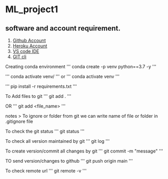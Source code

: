 # ML_project1

## software and account requirement.

1. [Github Account](https://github.com)
2. [Heroku Account](https://dashboard.heroku.com/login)
3. [VS code IDE](https://code.visualstudio.com/doenload)
4. [GIT cli](https://git-scm.com/downloads)


Creating conda environment
'''
conda create -p venv python==3.7 -y
'''

'''
conda activate venv/
'''
or
'''
conda activate venv
'''

'''
pip install -r requirements.txt
'''

To Add files to git
'''
git add .
'''

OR
'''
git add <file_name>
'''

notes > To ignore or folder from git we can write name of file or folder in .gitignore file

To check the git status
'''
git status
'''

To check all version maintained by git
'''
git log
'''

To create version/commit all changes by git 
'''
git commit -m "message"
'''

TO send version/changes to github
'''
git push origin main
'''

To check remote url
'''
git remote -v
'''